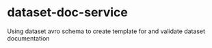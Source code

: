 # dataset-doc-service
Using dataset avro schema to create template for and validate dataset documentation
